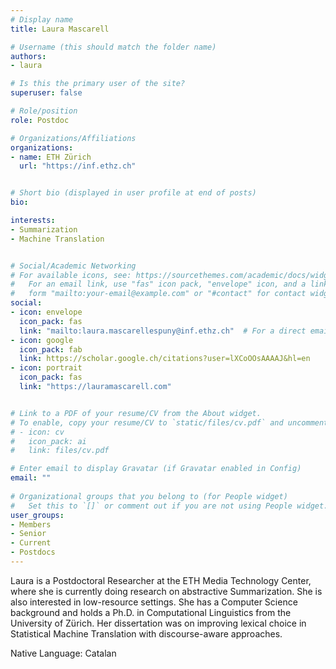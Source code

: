 ```yaml
---
# Display name
title: Laura Mascarell

# Username (this should match the folder name)
authors:
- laura

# Is this the primary user of the site?
superuser: false

# Role/position
role: Postdoc

# Organizations/Affiliations
organizations:
- name: ETH Zürich
  url: "https://inf.ethz.ch"


# Short bio (displayed in user profile at end of posts)
bio: 

interests:
- Summarization
- Machine Translation


# Social/Academic Networking
# For available icons, see: https://sourcethemes.com/academic/docs/widgets/#icons
#   For an email link, use "fas" icon pack, "envelope" icon, and a link in the
#   form "mailto:your-email@example.com" or "#contact" for contact widget.
social:
- icon: envelope
  icon_pack: fas
  link: "mailto:laura.mascarellespuny@inf.ethz.ch"  # For a direct email link, use "mailto:test@example.org".
- icon: google
  icon_pack: fab
  link: https://scholar.google.ch/citations?user=lXCoOOsAAAAJ&hl=en
- icon: portrait
  icon_pack: fas
  link: "https://lauramascarell.com"


# Link to a PDF of your resume/CV from the About widget.
# To enable, copy your resume/CV to `static/files/cv.pdf` and uncomment the lines below.  
# - icon: cv
#   icon_pack: ai
#   link: files/cv.pdf 

# Enter email to display Gravatar (if Gravatar enabled in Config)
email: ""
  
# Organizational groups that you belong to (for People widget)
#   Set this to `[]` or comment out if you are not using People widget.  
user_groups:
- Members
- Senior
- Current
- Postdocs
---
```

Laura is a Postdoctoral Researcher at the ETH Media Technology Center, where she is currently doing research on abstractive Summarization. She is also interested in low-resource settings. She has a Computer Science background and holds a Ph.D. in Computational Linguistics from the University of Zürich. Her dissertation was on improving lexical choice in Statistical Machine Translation with discourse-aware approaches.

Native Language: Catalan
